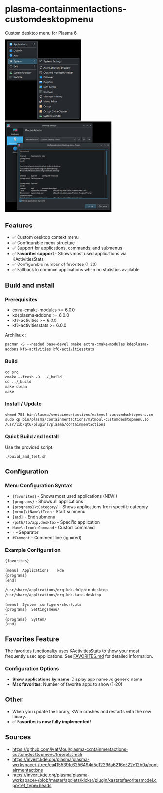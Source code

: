 # plasma-containmentactions-customdesktopmenu

Custom desktop menu for Plasma 6

<img width="250px" title="menu" alt="menu" src=".assets/menu.png"> <img width="350px" title="config" alt="config" src=".assets/config.png">

## Features

- ✅ Custom desktop context menu
- ✅ Configurable menu structure
- ✅ Support for applications, commands, and submenus
- ✅ **Favorites support** - Shows most used applications via KActivitiesStats
- ✅ Configurable number of favorites (1-20)
- ✅ Fallback to common applications when no statistics available

## Build and install

### Prerequisites

- extra-cmake-modules >= 6.0.0
- kdeplasma-addons >= 6.0.0
- kf6-activities >= 6.0.0
- kf6-activitiesstats >= 6.0.0

Archlinux :
```
pacman -S --needed base-devel cmake extra-cmake-modules kdeplasma-addons kf6-activities kf6-activitiesstats
```

### Build

```
cd src
cmake --fresh -B ../_build .
cd ../_build
make clean
make
```

### Install / Update

```
chmod 755 bin/plasma/containmentactions/matmoul-customdesktopmenu.so
sudo cp bin/plasma/containmentactions/matmoul-customdesktopmenu.so /usr/lib/qt6/plugins/plasma/containmentactions
```

### Quick Build and Install

Use the provided script:
```
./build_and_test.sh
```

## Configuration

### Menu Configuration Syntax

- `{favorites}` - Shows most used applications (NEW!)
- `{programs}` - Shows all applications
- `{programs}\tCategory/` - Shows applications from specific category
- `[menu]\tName\tIcon` - Start submenu
- `[end]` - End submenu
- `/path/to/app.desktop` - Specific application
- `Name\tIcon\tCommand` - Custom command
- `-` - Separator
- `#Comment` - Comment line (ignored)

### Example Configuration

```
{favorites}
-
[menu]	Applications	kde
{programs}
[end]
-
/usr/share/applications/org.kde.dolphin.desktop
/usr/share/applications/org.kde.kate.desktop
-
[menu]	System	configure-shortcuts
{programs}	Settingsmenu/
-
{programs}	System/
[end]
```

## Favorites Feature

The favorites functionality uses KActivitiesStats to show your most frequently used applications. See [FAVORITES.md](FAVORITES.md) for detailed information.

### Configuration Options

- **Show applications by name**: Display app name vs generic name
- **Max favorites**: Number of favorite apps to show (1-20)

## Other

- When you update the library, KWin crashes and restarts with the new library.
- ✅ **Favorites is now fully implemented!**

## Sources

- https://github.com/MatMoul/plasma-containmentactions-customdesktopmenu/tree/plasma5
- https://invent.kde.org/plasma/plasma-workspace/-/tree/ea415539fc6256494d5c12296a6216e522e12b0a/containmentactions
- https://invent.kde.org/plasma/plasma-workspace/-/blob/master/applets/kicker/plugin/kastatsfavoritesmodel.cpp?ref_type=heads
